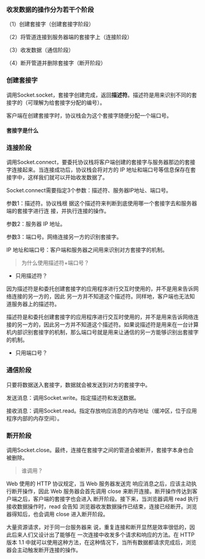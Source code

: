 ### 收发数据的操作分为若干个阶段

（1）创建套接字（创建套接字阶段） 

（2）将管道连接到服务器端的套接字上（连接阶段） 

（3）收发数据（通信阶段） 

（4）断开管道并删除套接字（断开阶段）



### 创建套接字

调用Socket.socket，套接字创建完成，返回**描述符**。描述符是用来识别不同的套接字的（可理解为给套接字分配的编号）。

客户端在创建套接字时，协议栈会为这个套接字随便分配一个端口号。

#### 套接字是什么





### 连接阶段

调用Socket.connect，要委托协议栈将客户端创建的套接字与服务器那边的套接字连接起来。当连接成功后，协议栈会将对方的 IP 地址和端口号等信息保存在套接字中，这样我们就可以开始收发数据了。



Socket.connect需要指定3个参数：描述符、服务器IP地址、端口号。

参数1：描述符。协议栈根 据这个描述符来判断到底使用哪一个套接字去和服务器端的套接字进行连 接，并执行连接的操作。

参数2：服务器 IP 地址。

参数3：端口号。网络连接另一方的识别套接字。

IP 地址和端口号：客户端和服务器之间用来识别对方套接字的机制。

> 为什么使用描述符+端口号？

- 只用描述符？

因为描述符是和委托创建套接字的应用程序进行交互时使用的，并不是用来告诉网络连接的另一方的，因此 另一方并不知道这个描述符。同样地，客户端也无法知道服务器上的描述符。

描述符是和委托创建套接字的应用程序进行交互时使用的，并不是用来告诉网络连接的另一方的，因此另一方并不知道这个描述符。如果说描述符是用来在一台计算机内部识别套接字的机制，那么端口号就是用来让通信的另一方能够识别出套接字的机制。

- 只用端口号？





### 通信阶段

只要将数据送入套接字，数据就会被发送到对方的套接字中。

发送消息：调用Socket.write。指定描述符和发送数据。

接收消息：调用Socket.read。指定存放响应消息的内存地址（缓冲区，位于应用程序内部的内存空间）。





### 断开阶段

调用Socket.close。最终，连接在套接字之间的管道会被断开，套接字本身也会被删除。

> 谁调用？

Web 使用的 HTTP 协议规定，当 Web 服务器发送完 响应消息之后，应该主动执行断开操作，因此 Web 服务器会首先调用 close 来断开连接。断开操作传达到客户端之后，客户端的套接字也会进入 断开阶段。接下来，当浏览器调用 read 执行接收数据操作时，read 会告知 浏览器收发数据操作已结束，连接已经断开。浏览器得知后，也会调用 close 进入断开阶段。

大量资源请求，对于同一台服务器来 说，重复连接和断开显然是效率很低的，因此后来人们又设计出了能够在 一次连接中收发多个请求和响应的方法。在 HTTP 版本 1.1 中就可以使用这种方法，在这种情况下，当所有数据都请求完成后，浏览器会主动触发断开连接的操作。